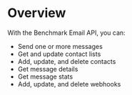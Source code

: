 # Overview

With the Benchmark Email API, you can:

- Send one or more messages
- Get and update contact lists
- Add, update, and delete contacts
- Get message details
- Get message stats
- Add, update, and delete webhooks
